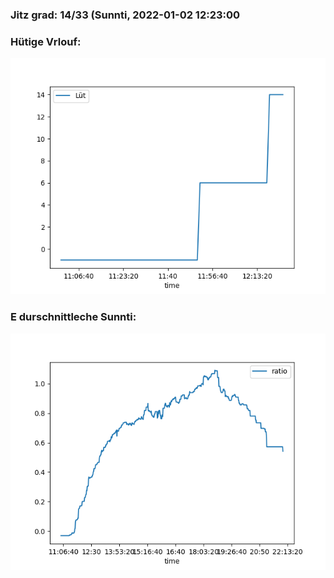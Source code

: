 ### Jitz grad: 14/33 (Sunnti, 2022-01-02 12:23:00

### Hütige Vrlouf:
![Graph](Today.png)

### E durschnittleche Sunnti:
![Graph](Sunnti.png)